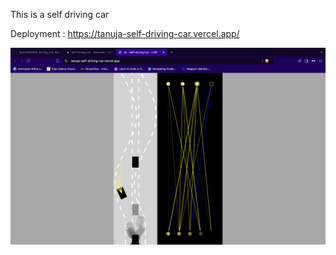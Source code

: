 This is a self driving car

Deployment : https://tanuja-self-driving-car.vercel.app/

![Image description](selfdrivingcar.png)

